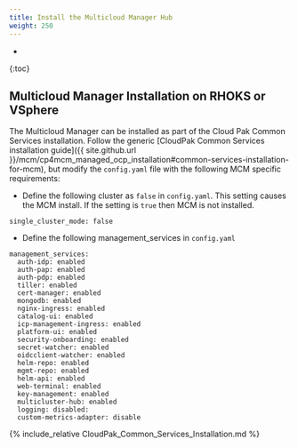 ```yaml
---
title: Install the Multicloud Manager Hub
weight: 250
---
```


- 
{:toc}

## Multicloud Manager Installation on RHOKS or VSphere
The Multicloud Manager can be installed as part of the Cloud Pak Common Services installation. Follow the generic [CloudPak Common Services installation guide]({{ site.github.url }}/mcm/cp4mcm_managed_ocp_installation#common-services-installation-for-mcm), but modify the `config.yaml` file with the following MCM specific requirements:

- Define the following cluster as `false` in `config.yaml`. This setting causes the MCM install. If the setting is `true` then MCM is not installed.
```
single_cluster_mode: false
```
- Define the following management_services in `config.yaml`
```
management_services:
  auth-idp: enabled
  auth-pap: enabled
  auth-pdp: enabled
  tiller: enabled
  cert-manager: enabled
  mongodb: enabled
  nginx-ingress: enabled
  catalog-ui: enabled
  icp-management-ingress: enabled
  platform-ui: enabled
  security-onboarding: enabled
  secret-watcher: enabled
  oidcclient-watcher: enabled
  helm-repo: enabled
  mgmt-repo: enabled
  helm-api: enabled
  web-terminal: enabled
  key-management: enabled
  multicluster-hub: enabled
  logging: disabled:
  custom-metrics-adapter: disable
```

{% include_relative CloudPak_Common_Services_Installation.md %}
